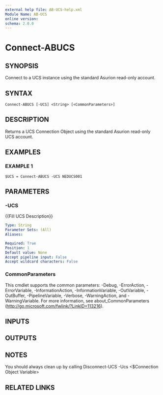 ```yaml
---
external help file: AB-UCS-help.xml
Module Name: AB-UCS
online version:
schema: 2.0.0
---
```


# Connect-ABUCS

## SYNOPSIS
Connect to a UCS instance using the standard Asurion read-only account.

## SYNTAX

```
Connect-ABUCS [-UCS] <String> [<CommonParameters>]
```

## DESCRIPTION
Returns a UCS Connection Object using the standard Asurion read-only UCS account.

## EXAMPLES

### EXAMPLE 1
```
$UCS = Connect-ABUCS -UCS NEDUCS001
```

## PARAMETERS

### -UCS
{{Fill UCS Description}}

```yaml
Type: String
Parameter Sets: (All)
Aliases:

Required: True
Position: 1
Default value: None
Accept pipeline input: False
Accept wildcard characters: False
```

### CommonParameters
This cmdlet supports the common parameters: -Debug, -ErrorAction, -ErrorVariable, -InformationAction, -InformationVariable, -OutVariable, -OutBuffer, -PipelineVariable, -Verbose, -WarningAction, and -WarningVariable.
For more information, see about_CommonParameters (http://go.microsoft.com/fwlink/?LinkID=113216).

## INPUTS

## OUTPUTS

## NOTES
You should always clean up by calling Disconnect-UCS -Ucs \<$Connection Object Variable\>

## RELATED LINKS
